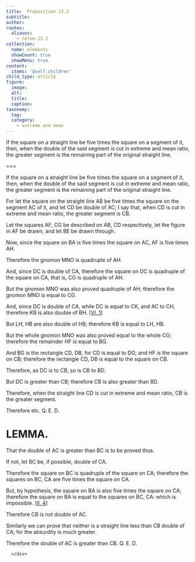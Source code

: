 ```yaml
---
title:  Proposition 13.2
subtitle: 
author:
routes:
  aliases:
    - /elem.13.2
collection:
  name: elements
  showCount: true
  showMenu: true
content:
  items: '@self.children'
child_type: article
figure:
  image:
  alt:
  title:
  caption:
taxonomy:
  tag:
  category:
    - extreme and mean
---
```


<p><hi rend="ital">If the square on a straight line be five times the square on a segment of it</hi>, <hi rend="ital">then</hi>, <hi rend="ital">when the double of the said segment is cut in extreme and mean ratio</hi>, <hi rend="ital">the greater segment is the remaining part of the original straight line.</hi>
      </p>

===

<p><span class="ital">If the square on a straight line be five times the square on a segment of it</span>, <span class="ital">then</span>, <span class="ital">when the double of the said segment is cut in extreme and mean ratio</span>, <span class="ital">the greater segment is the remaining part of the original straight line.</span>
      </p>

<p>For let the square on the straight line <span class="ital">AB</span> be five times the square on the segment <span class="ital">AC</span> of it, and let <span class="ital">CD</span> be double of <span class="ital">AC</span>; I say that, when <span class="ital">CD</span> is cut in extreme and mean ratio, the greater segment is <span class="ital">CB</span>. 
      </p>

<p>Let the squares <span class="ital">AF</span>, <span class="ital">CG</span> be described on <span class="ital">AB</span>, <span class="ital">CD</span> respectively, let the figure in <span class="ital">AF</span> be drawn, and let <span class="ital">BE</span> be drawn through. </p>

<p>Now, since the square on <span class="ital">BA</span> is five times the square on <span class="ital">AC</span>, <span class="ital">AF</span> is five times <span class="ital">AH</span>. </p>

<p>Therefore the gnomon <span class="ital">MNO</span> is quadruple of <span class="ital">AH</span>. </p>

<p>And, since <span class="ital">DC</span> is double of <span class="ital">CA</span>, therefore the square on <span class="ital">DC</span> is quadruple of the square on <span class="ital">CA</span>, that is, <span class="ital">CG</span> is quadruple of <span class="ital">AH</span>. </p>

<p>But the gnomon <span class="ital">MNO</span> was also proved quadruple of <span class="ital">AH</span>; therefore the gnomon <span class="ital">MNO</span> is equal to <span class="ital">CG</span>. </p>

<p>And, since <span class="ital">DC</span> is double of <span class="ital">CA</span>, while <span class="ital">DC</span> is equal to <span class="ital">CK</span>, and <span class="ital">AC</span> to <span class="ital">CH</span>, therefore <span class="ital">KB</span> is also double of <span class="ital">BH</span>. [<a href="/elem.6.1">VI. 1</a>] <pb n="444"/></p>

<p>But <span class="ital">LH</span>, <span class="ital">HB</span> are also double of <span class="ital">HB</span>; therefore <span class="ital">KB</span> is equal to <span class="ital">LH</span>, <span class="ital">HB</span>. </p>

<p>But the whole gnomon <span class="ital">MNO</span> was also proved equal to the whole <span class="ital">CG</span>; therefore the remainder <span class="ital">HF</span> is equal to <span class="ital">BG</span>. </p>

<p>And <span class="ital">BG</span> is the rectangle <span class="ital">CD</span>, <span class="ital">DB</span>, for <span class="ital">CD</span> is equal to <span class="ital">DG</span>; and <span class="ital">HF</span> is the square on <span class="ital">CB</span>; therefore the rectangle <span class="ital">CD</span>, <span class="ital">DB</span> is equal to the square on <span class="ital">CB</span>. </p>

<p>Therefore, as <span class="ital">DC</span> is to <span class="ital">CB</span>, so is <span class="ital">CB</span> to <span class="ital">BD</span>. </p>

<p>But <span class="ital">DC</span> is greater than <span class="ital">CB</span>; therefore <span class="ital">CB</span> is also greater than <span class="ital">BD</span>. </p>

<p>Therefore, when the straight line <span class="ital">CD</span> is cut in extreme and mean ratio, <span class="ital">CB</span> is the greater segment. </p>

<p>Therefore etc. Q. E. D.</p>
<div id="elem.13.2.l.1" class="lemma">
       <h1>LEMMA.</h1>
       
<p>That the double of <span class="ital">AC</span> is greater than <span class="ital">BC</span> is to be proved thus. </p>

       
<p>If not, let <span class="ital">BC</span> be, if possible, double of <span class="ital">CA</span>. </p>

       
<p>Therefore the square on <span class="ital">BC</span> is quadruple of the square on <span class="ital">CA</span>; therefore the squares on <span class="ital">BC</span>, <span class="ital">CA</span> are five times the square on <span class="ital">CA</span>. </p>

       
<p>But, by hypothesis, the square on <span class="ital">BA</span> is also five times the square on <span class="ital">CA</span>; therefore the square on <span class="ital">BA</span> is equal to the squares on <span class="ital">BC</span>, <span class="ital">CA</span>: which is impossible. [<a href="/elem.2.4">II. 4</a>] </p>

       
<p>Therefore <span class="ital">CB</span> is not double of <span class="ital">AC</span>. </p>

       
<p>Similarly we can prove that neither is a straight line less than <span class="ital">CB</span> double of <span class="ital">CA</span>; for the absurdity is much greater. </p>

       
<p>Therefore the double of <span class="ital">AC</span> is greater than <span class="ital">CB</span>. Q. E. D.</p>

      </div>
